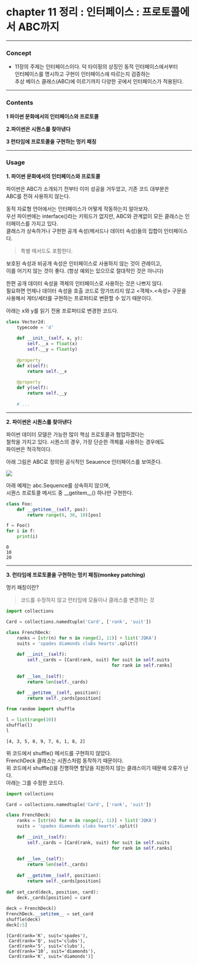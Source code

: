 # chapter 11 정리 :  인터페이스 : 프로토콜에서 ABC까지
***
### Concept 
* 11장의 주제는 인터페이스이다. 덕 타이핑의 상징인 동적 인터페이스에서부터   
인터페이스를 명시하고 구현이 인터페이스에 따르는지 검증하는   
추상 베이스 클래스(ABC)에 이르기까지 다양한 곳에서 인터페이스가 적용된다.      

---    
    
### Contents  

**1 파이썬 문화에서의 인터페이스와 프로토콜**
    
**2.파이썬은 시퀀스를 찾아낸다**  
      
**3 런타임에 프로토콜을 구현하는 멍키 패칭**
    
    
---

### Usage        
  
**1. 파이썬 문화에서의 인터페이스와 프로토콜**    

파이썬은 ABC가 소개되기 전부터 이미 성공을 거두었고, 기존 코드 대부분은    
ABC를 전혀 사용하지 않는다. 

동적 자료형 언어에서는 인터페이스가 어떻게 작동하는지 알아보자.  
우선 파이썬에는 interface()라는 키워드가 없지만, ABC와 관계없이 
모든 클래스는 인터페이스를 가지고 있다.  
클래스가 상속하거나 구현한 공개 속성(메서드나 데이터 속성)들의 집합이
인터페이스다.
> 특별 메서드도 포함한다.

보호된 속성과 비공개 속성은 인터페이스로 사용하지 않는 것이 관례이고,  
이를 어기지 않는 것이 좋다. (항상 예외는 있으므로 절대적인 것은 아니다)

한편 공개 데이터 속성을 객체의 인터페이스로 사용하는 것은 나쁘지 않다.  
필요하면 언제나 데이터 속성을 호출 코드로 망가뜨리지 않고 <객체>.<속성> 구문을  
사용해서 게터/세터를 구현하는 프로퍼티로 변환할 수 있기 때문이다.

아래는 x와 y를 읽기 전용 프로퍼티로 변경한 코드다.


```python
class Vector2d:
    typecode = 'd'
    
    def __init__(self, x, y):
        self.__x = float(x)
        self.__y = float(y)
    
    @property
    def x(self):
        return self.__x
    
    @property
    def y(self):
        return self.__y
    
    # ...
```

---  
  
**2. 파이썬은 시퀀스를 찾아낸다**

파이썬 데이터 모델은 가능한 많이 핵심 프로토콜과 협업하겠다는  
철학을 가지고 있다. 시퀀스의 경우, 가장 단순한 객체를 사용하는 경우에도  
파이썬은 적극적이다.

아래 그림은 ABC로 정의된 공식적인 Seauence 인터페이스를 보여준다.

![](https://ibb.co/59kn23x)

아래 예제는 abc.Sequence를 상속하지 않으며,   
시퀀스 프로토콜 메서드 중 \_\_getitem\_\_() 하나만 구현한다.


```python
class Foo:
    def __getitem__(self, pos):
        return range(0, 30, 10)[pos]

f = Foo()
for i in f: 
    print(i)
```

    0
    10
    20
    

---  
  
**3. 런타임에 프로토콜을 구현하는 멍키 패칭(monkey patching)**  
  
멍키 패칭이란?
>코드를 수정하지 않고 런타임에 모듈이나 클래스를 변경하는 것


```python
import collections

Card = collections.namedtuple('Card', ['rank', 'suit'])

class FrenchDeck:
    ranks = [str(n) for n in range(2, 11)] + list('JQKA')
    suits = 'spades diamonds clubs hearts'.split()
    
    def __init__(self):
        self._cards = [Card(rank, suit) for suit in self.suits
                                        for rank in self.ranks]
        
    def __len__(self):
        return len(self._cards)
    
    def __getitem__(self, position):
        return self._cards[position]
```


```python
from random import shuffle

l = list(range(10))
shuffle(l)
l
```




    [4, 3, 5, 0, 9, 7, 6, 1, 8, 2]



위 코드에서 shuffle() 메서드를 구현하지 않았다.   
FrenchDeck 클래스는 시퀀스처럼 동작하기 때문이다.  
위 코드에서 shuffle()을 진행하면 할당을 지원하지 않는 
클래스이기 때문에 오류가 난다.  
아래는 그를 수정한 코드다.


```python
import collections

Card = collections.namedtuple('Card', ['rank', 'suit'])

class FrenchDeck:
    ranks = [str(n) for n in range(2, 11)] + list('JQKA')
    suits = 'spades diamonds clubs hearts'.split()
    
    def __init__(self):
        self._cards = [Card(rank, suit) for suit in self.suits
                                        for rank in self.ranks]
        
    def __len__(self):
        return len(self._cards)
    
    def __getitem__(self, position):
        return self._cards[position]
    
def set_card(deck, position, card):
    deck._cards[position] = card
    
deck = FrenchDeck()    
FrenchDeck.__setitem__ = set_card
shuffle(deck)
deck[:5]
```




    [Card(rank='K', suit='spades'),
     Card(rank='Q', suit='clubs'),
     Card(rank='5', suit='clubs'),
     Card(rank='10', suit='diamonds'),
     Card(rank='K', suit='diamonds')]


